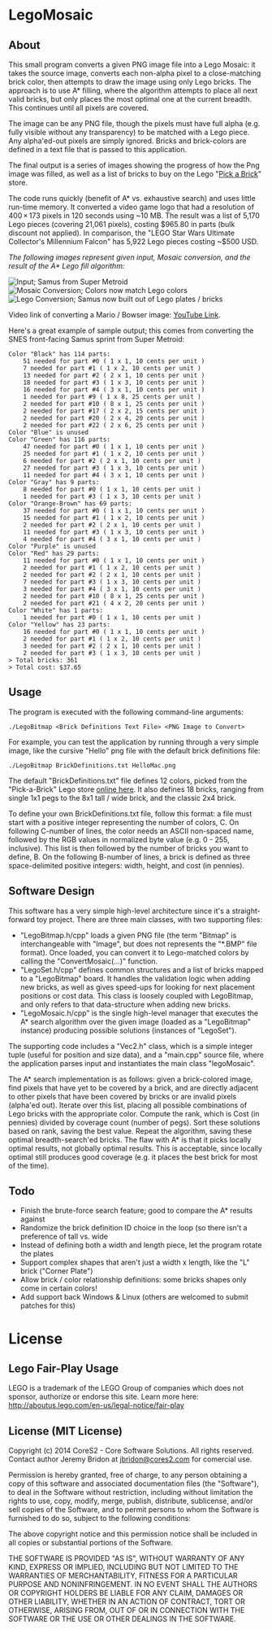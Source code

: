 LegoMosaic
==========

About
-----

This small program converts a given PNG image file into a Lego Mosaic: it takes the source
image, converts each non-alpha pixel to a close-matching brick color, then attempts to draw
the image using only Lego bricks. The approach is to use A\* filling, where the algorithm
attempts to place all next valid bricks, but only places the most optimal one at the current
breadth. This continues until all pixels are covered.

The image can be any PNG file, though the pixels must have full alpha (e.g. fully visible
without any transparency) to be matched with a Lego piece. Any alpha'ed-out pixels are simply
ignored. Bricks and brick-colors are defined in a text file that is passed to this application.

The final output is a series of images showing the progress of how the Png image was filled,
as well as a list of bricks to buy on the Lego "[Pick a Brick](http://shop.lego.com/en-US/Pick-A-Brick-ByTheme)" store.

The code runs quickly (benefit of A\* vs. exhaustive search) and uses little run-time memory.
It converted a video game logo that had a resolution of 400 × 173 pixels in 120 seconds using ~10 MB.
The result was a list of 5,170 Lego pieces (covering 21,061 pixels), costing $965.80 in parts (bulk discount not applied).
In comparison, the "LEGO Star Wars Ultimate Collector's Millennium Falcon" has 5,922 Lego pieces costing ~$500 USD.

*The following images represent given input, Mosaic conversion, and the result of the A\* Lego fill algorithm:*

![Input; Samus from Super Metroid](https://raw.githubusercontent.com/nint22/LegoMosaic/master/Samus.png)
![Mosaic Conversion; Colors now match Lego colors](https://raw.githubusercontent.com/nint22/LegoMosaic/master/LegoMosaicProgress_Output.png)
![Lego Conversion; Samus now built out of Lego plates / bricks](https://raw.githubusercontent.com/nint22/LegoMosaic/master/LegoMosaicProgress_00361.png)

Video link of converting a Mario / Bowser image: [YouTube Link](https://www.youtube.com/watch?v=ECu_di70cPY).

Here's a great example of sample output; this comes from converting the SNES front-facing Samus sprint from Super Metroid:

	Color "Black" has 114 parts:
		51 needed for part #0 ( 1 x 1, 10 cents per unit )
		7 needed for part #1 ( 1 x 2, 10 cents per unit )
		13 needed for part #2 ( 2 x 1, 10 cents per unit )
		18 needed for part #3 ( 1 x 3, 10 cents per unit )
		16 needed for part #4 ( 3 x 1, 10 cents per unit )
		1 needed for part #9 ( 1 x 8, 25 cents per unit )
		2 needed for part #10 ( 8 x 1, 25 cents per unit )
		2 needed for part #17 ( 2 x 2, 15 cents per unit )
		2 needed for part #20 ( 2 x 4, 20 cents per unit )
		2 needed for part #22 ( 2 x 6, 25 cents per unit )
	Color "Blue" is unused
	Color "Green" has 116 parts:
		47 needed for part #0 ( 1 x 1, 10 cents per unit )
		25 needed for part #1 ( 1 x 2, 10 cents per unit )
		6 needed for part #2 ( 2 x 1, 10 cents per unit )
		27 needed for part #3 ( 1 x 3, 10 cents per unit )
		11 needed for part #4 ( 3 x 1, 10 cents per unit )
	Color "Gray" has 9 parts:
		8 needed for part #0 ( 1 x 1, 10 cents per unit )
		1 needed for part #3 ( 1 x 3, 10 cents per unit )
	Color "Orange-Brown" has 69 parts:
		37 needed for part #0 ( 1 x 1, 10 cents per unit )
		15 needed for part #1 ( 1 x 2, 10 cents per unit )
		2 needed for part #2 ( 2 x 1, 10 cents per unit )
		11 needed for part #3 ( 1 x 3, 10 cents per unit )
		4 needed for part #4 ( 3 x 1, 10 cents per unit )
	Color "Purple" is unused
	Color "Red" has 29 parts:
		11 needed for part #0 ( 1 x 1, 10 cents per unit )
		2 needed for part #1 ( 1 x 2, 10 cents per unit )
		2 needed for part #2 ( 2 x 1, 10 cents per unit )
		7 needed for part #3 ( 1 x 3, 10 cents per unit )
		3 needed for part #4 ( 3 x 1, 10 cents per unit )
		2 needed for part #10 ( 8 x 1, 25 cents per unit )
		2 needed for part #21 ( 4 x 2, 20 cents per unit )
	Color "White" has 1 parts:
		1 needed for part #0 ( 1 x 1, 10 cents per unit )
	Color "Yellow" has 23 parts:
		16 needed for part #0 ( 1 x 1, 10 cents per unit )
		2 needed for part #1 ( 1 x 2, 10 cents per unit )
		3 needed for part #2 ( 2 x 1, 10 cents per unit )
		2 needed for part #3 ( 1 x 3, 10 cents per unit )
	> Total bricks: 361
	> Total cost: $37.65

Usage
-----

The program is executed with the following command-line arguments:

    ./LegoBitmap <Brick Definitions Text File> <PNG Image to Convert>

For example, you can test the application by running through a very simple image, like the
cursive "Hello" png file with the default brick definitions file:

    ./LegoBitmap BrickDefinitions.txt HelloMac.png

The default "BrickDefinitions.txt" file defines 12 colors, picked from the "Pick-a-Brick"
Lego store [online here](http://shop.lego.com/en-US/Pick-A-Brick-ByTheme). It also defines 18
bricks, ranging from single 1x1 pegs to the 8x1 tall / wide brick, and the classic 2x4 brick.

To define your own BrickDefinitions.txt file, follow this format: a file must start with a positive
integer representing the number of colors, C. On following C-number of lines, the color needs
an ASCII non-spaced name, followed by the RGB values in normalized byte value (e.g. 0 - 255, inclusive).
This list is then followed by the number of bricks you want to define, B. On the following B-number
of lines, a brick is defined as three space-delimited positive integers: width, height, and cost (in pennies).

Software Design
---------------

This software has a very simple high-level architecture since it's a straight-forward toy project.
There are three main classes, with two supporting files:

+ "LegoBitmap.h/cpp" loads a given PNG file (the term "Bitmap" is interchangeable with "Image", but does
  not represents the "*.BMP" file format). Once loaded, you can convert it to Lego-matched
  colors by calling the "ConvertMosaic(...)" function.
+ "LegoSet.h/cpp" defines common structures and a list of bricks mapped to a "LegoBitmap" board. It handles
  the validation logic when adding new bricks, as well as gives speed-ups for looking for next placement
  positions or cost data. This class is loosely coupled with LegoBitmap, and only refers to that
  data-structure when adding new bricks.
+ "LegoMosaic.h/cpp" is the single high-level manager that executes the A\* search algorithm over the
  given image (loaded as a "LegoBitmap" instance) producing possible solutions (instances of "LegoSet").

The supporting code includes a "Vec2.h" class, which is a simple integer tuple (useful for position
and size data), and a "main.cpp" source file, where the application parses input and instantiates the
main class "legoMosaic".

The A\* search implementation is as follows: given a brick-colored image, find pixels that have
yet to be covered by a brick, and are directly adjacent to other pixels that have been covered by bricks
or are invalid pixels (alpha'ed out). Iterate over this list, placing all possible combinations of
Lego bricks with the appropriate color. Compute the rank, which is Cost (in pennies) divided by coverage
count (number of pegs). Sort these solutions based on rank, saving the best value. Repeat the algorithm,
saving these optimal breadth-search'ed bricks. The flaw with A\* is that it picks locally optimal results,
not globally optimal results. This is acceptable, since locally optimal still produces good coverage (e.g.
it places the best brick for most of the time).

Todo
----

+ Finish the brute-force search feature; good to compare the A* results against
+ Randomize the brick definition ID choice in the loop (so there isn't a preference of tall vs. wide
+ Instead of defining both a width and length piece, let the program rotate the plates
+ Support complex shapes that aren't just a width x length, like the "L" brick ("Corner Plate")
+ Allow brick / color relationship definitions: some bricks shapes only come in certain colors!
+ Add support back Windows & Linux (others are welcomed to submit patches for this)

License
=======

Lego Fair-Play Usage
--------------------

LEGO is a trademark of the LEGO Group of companies which does not sponsor, authorize
or endorse this site. Learn more here: http://aboutus.lego.com/en-us/legal-notice/fair-play

License (MIT License)
---------------------

Copyright (c) 2014 CoreS2 - Core Software Solutions. All rights reserved.
Contact author Jeremy Bridon at jbridon@cores2.com for comercial use.

Permission is hereby granted, free of charge, to any person obtaining a
copy of this software and associated documentation files (the
"Software"), to deal in the Software without restriction, including
without limitation the rights to use, copy, modify, merge, publish,
distribute, sublicense, and/or sell copies of the Software, and to
permit persons to whom the Software is furnished to do so, subject to
the following conditions:

The above copyright notice and this permission notice shall be included
in all copies or substantial portions of the Software.

THE SOFTWARE IS PROVIDED "AS IS", WITHOUT WARRANTY OF ANY KIND, EXPRESS
OR IMPLIED, INCLUDING BUT NOT LIMITED TO THE WARRANTIES OF
MERCHANTABILITY, FITNESS FOR A PARTICULAR PURPOSE AND NONINFRINGEMENT.
IN NO EVENT SHALL THE AUTHORS OR COPYRIGHT HOLDERS BE LIABLE FOR ANY
CLAIM, DAMAGES OR OTHER LIABILITY, WHETHER IN AN ACTION OF CONTRACT,
TORT OR OTHERWISE, ARISING FROM, OUT OF OR IN CONNECTION WITH THE
SOFTWARE OR THE USE OR OTHER DEALINGS IN THE SOFTWARE.

